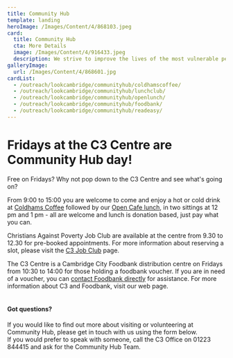 ```yaml
---
title: Community Hub
template: landing
heroImage: /Images/Content/4/868103.jpeg
card:
  title: Community Hub
  cta: More Details
  image: /Images/Content/4/916433.jpeg
  description: We strive to improve the lives of the most vulnerable people in our community to positively shape the future.
galleryImage:
  url: /Images/Content/4/868601.jpg
cardList:
  - /outreach/lookcambridge/communityhub/coldhamscoffee/
  - /outreach/lookcambridge/communityhub/lunchclub/
  - /outreach/lookcambridge/communityhub/openlunch/
  - /outreach/lookcambridge/communityhub/foodbank/
  - /outreach/lookcambridge/communityhub/readeasy/
---
```


# Fridays at the C3 Centre are Community Hub day!

Free on Fridays? Why not pop down to the C3 Centre and see what's going on?

From 9:00 to 15:00 you are welcome to come and enjoy a hot or cold drink at <a href="/outreach/lookcambridge/communityhub/coldhamscoffee/">Coldhams Coffee</a> followed by our <a href="/outreach/lookcambridge/communityhub/openlunch/">Open Cafe lunch</a>,&nbsp;in two sittings at 12 pm and 1 pm - all are welcome and lunch is donation based, just pay what you can.

Christians Against Poverty Job Club are available at the centre from&nbsp;9.30 to 12.30 for pre-booked appointments. For more information about reserving a slot, please visit the <a href="/outreach/lookcambridge/cap/jobclub/">C3 Job Club</a> page.

The C3 Centre is a Cambridge City Foodbank distribution centre on Fridays from 10:30 to 14:00 for those holding a foodbank voucher. If you are in need of a voucher, you can <a href="https://cambridgecity.foodbank.org.uk/get-help/">contact Foodbank directly</a> for assistance. For more information about C3 and Foodbank, visit our web page.<br>
&nbsp;

#### Got questions?

If you would like to find out more about visiting or volunteering at Community Hub, please get in touch with us using the form below.<br>
If you would prefer to speak with someone, call the C3 Office on 01223 844415 and ask for the Community Hub Team.<br>
&nbsp;
